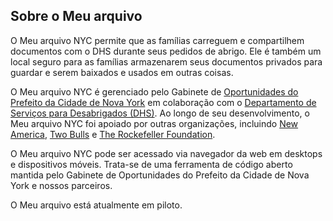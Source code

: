 ## Sobre o Meu arquivo

O Meu arquivo NYC permite que as famílias carreguem e compartilhem documentos com o DHS durante seus pedidos de abrigo. Ele é também um local seguro para as famílias armazenarem seus documentos privados para guardar e serem baixados e usados em outras coisas.

O Meu arquivo NYC é gerenciado pelo Gabinete de <a href="https://www1.nyc.gov/site/opportunity/index.page" target="_blank">Oportunidades do Prefeito da Cidade de Nova York</a> em colaboração com o <a href="https://www1.nyc.gov/site/dhs/index.page" target="_blank">Departamento de Serviços para Desabrigados (DHS)</a>. Ao longo de seu desenvolvimento, o Meu arquivo NYC foi apoiado por outras organizações, incluindo <a href="https://www.newamerica.org/" target="_blank">New America</a>, <a href="https://www.twobulls.com/" target="_blank">Two Bulls</a> e <a href="https://www.rockefellerfoundation.org/" target="_blank">The Rockefeller Foundation</a>.

O Meu arquivo NYC pode ser acessado via navegador da web em desktops e dispositivos móveis. Trata-se de uma ferramenta de código aberto mantida pelo Gabinete de Oportunidades do Prefeito da Cidade de Nova York e nossos parceiros.

O Meu arquivo está atualmente em piloto.
